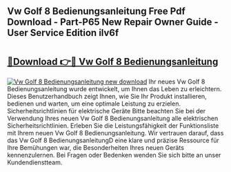 ## Vw Golf 8 Bedienungsanleitung Free Pdf Download - Part-P65 New Repair Owner Guide - User Service Edition ilv6f

# <h2><a href="http://df10evh.blite.top/?on=Vw+Golf+8+Bedienungsanleitung">🔗Download 👉🔴 Vw Golf 8 Bedienungsanleitung</a></h2>

[![Vw Golf 8 Bedienungsanleitung new download](https://i.imgur.com/lujVjoI.png)](http://df10evh.blite.top/?on=Vw+Golf+8+Bedienungsanleitung)
Ihr neues Vw Golf 8 Bedienungsanleitung wurde entwickelt, um Ihnen das Leben zu erleichtern. Dieses Benutzerhandbuch zeigt Ihnen, wie Sie Ihr Produkt installieren, bedienen und warten, um eine optimale Leistung zu erzielen. Sicherheitsrichtlinien für elektrische Geräte Bitte beachten Sie bei der Verwendung Ihres neuen Vw Golf 8 Bedienungsanleitung alle elektrischen Sicherheitsrichtlinien. Erleben Sie die Leistungsfähigkeit der Funktionsliste mit Ihrem neuen Vw Golf 8 Bedienungsanleitung. Wir vertrauen darauf, dass das Vw Golf 8 BedienungsanleitungD eine klare und präzise Ressource für Ihre Bemühungen war, die Besonderheiten Ihres neuen Geräts kennenzulernen. Bei Fragen oder Bedenken wenden Sie sich bitte an unser Kundendienstteam.
